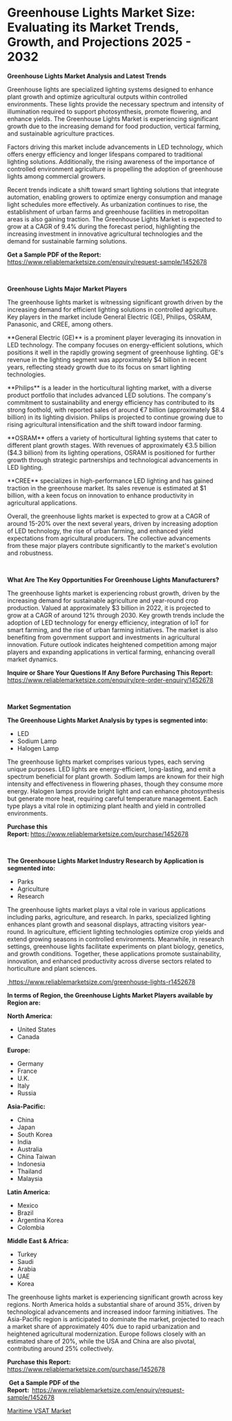 <p><h1>Greenhouse Lights Market Size: Evaluating its Market Trends, Growth, and Projections 2025 - 2032</h1></p><p><strong>Greenhouse Lights Market Analysis and Latest Trends</strong></p>
<p><p>Greenhouse lights are specialized lighting systems designed to enhance plant growth and optimize agricultural outputs within controlled environments. These lights provide the necessary spectrum and intensity of illumination required to support photosynthesis, promote flowering, and enhance yields. The Greenhouse Lights Market is experiencing significant growth due to the increasing demand for food production, vertical farming, and sustainable agriculture practices. </p><p>Factors driving this market include advancements in LED technology, which offers energy efficiency and longer lifespans compared to traditional lighting solutions. Additionally, the rising awareness of the importance of controlled environment agriculture is propelling the adoption of greenhouse lights among commercial growers. </p><p>Recent trends indicate a shift toward smart lighting solutions that integrate automation, enabling growers to optimize energy consumption and manage light schedules more effectively. As urbanization continues to rise, the establishment of urban farms and greenhouse facilities in metropolitan areas is also gaining traction. The Greenhouse Lights Market is expected to grow at a CAGR of 9.4% during the forecast period, highlighting the increasing investment in innovative agricultural technologies and the demand for sustainable farming solutions.</p></p>
<p><strong>Get a Sample PDF of the Report:&nbsp;</strong> <a href="https://www.reliablemarketsize.com/enquiry/request-sample/1452678?utm_campaign=2297&utm_medium=2&utm_source=Github&utm_content=ia&utm_term=23022025&utm_id=greenhouse-lights">https://www.reliablemarketsize.com/enquiry/request-sample/1452678</a></p>
<p>&nbsp;</p>
<p><strong>Greenhouse Lights Major Market Players</strong></p>
<p><p>The greenhouse lights market is witnessing significant growth driven by the increasing demand for efficient lighting solutions in controlled agriculture. Key players in the market include General Electric (GE), Philips, OSRAM, Panasonic, and CREE, among others.</p><p>**General Electric (GE)** is a prominent player leveraging its innovation in LED technology. The company focuses on energy-efficient solutions, which positions it well in the rapidly growing segment of greenhouse lighting. GE's revenue in the lighting segment was approximately $4 billion in recent years, reflecting steady growth due to its focus on smart lighting technologies.</p><p>**Philips** is a leader in the horticultural lighting market, with a diverse product portfolio that includes advanced LED solutions. The company's commitment to sustainability and energy efficiency has contributed to its strong foothold, with reported sales of around €7 billion (approximately $8.4 billion) in its lighting division. Philips is projected to continue growing due to rising agricultural intensification and the shift toward indoor farming.</p><p>**OSRAM** offers a variety of horticultural lighting systems that cater to different plant growth stages. With revenues of approximately €3.5 billion ($4.3 billion) from its lighting operations, OSRAM is positioned for further growth through strategic partnerships and technological advancements in LED lighting.</p><p>**CREE** specializes in high-performance LED lighting and has gained traction in the greenhouse market. Its sales revenue is estimated at $1 billion, with a keen focus on innovation to enhance productivity in agricultural applications.</p><p>Overall, the greenhouse lights market is expected to grow at a CAGR of around 15-20% over the next several years, driven by increasing adoption of LED technology, the rise of urban farming, and enhanced yield expectations from agricultural producers. The collective advancements from these major players contribute significantly to the market's evolution and robustness.</p></p>
<p>&nbsp;</p>
<p><strong>What Are The Key Opportunities For Greenhouse Lights Manufacturers?</strong></p>
<p><p>The greenhouse lights market is experiencing robust growth, driven by the increasing demand for sustainable agriculture and year-round crop production. Valued at approximately $3 billion in 2022, it is projected to grow at a CAGR of around 12% through 2030. Key growth trends include the adoption of LED technology for energy efficiency, integration of IoT for smart farming, and the rise of urban farming initiatives. The market is also benefiting from government support and investments in agricultural innovation. Future outlook indicates heightened competition among major players and expanding applications in vertical farming, enhancing overall market dynamics.</p></p>
<p><strong>Inquire or Share Your Questions If Any Before Purchasing This Report:</strong> <a href="https://www.reliablemarketsize.com/enquiry/pre-order-enquiry/1452678?utm_campaign=2297&utm_medium=2&utm_source=Github&utm_content=ia&utm_term=23022025&utm_id=greenhouse-lights">https://www.reliablemarketsize.com/enquiry/pre-order-enquiry/1452678</a></p>
<p>&nbsp;</p>
<p><strong>Market Segmentation</strong></p>
<p><strong>The Greenhouse Lights Market Analysis by types is segmented into:</strong></p>
<p><ul><li>LED</li><li>Sodium Lamp</li><li>Halogen Lamp</li></ul></p>
<p><p>The greenhouse lights market comprises various types, each serving unique purposes. LED lights are energy-efficient, long-lasting, and emit a spectrum beneficial for plant growth. Sodium lamps are known for their high intensity and effectiveness in flowering phases, though they consume more energy. Halogen lamps provide bright light and can enhance photosynthesis but generate more heat, requiring careful temperature management. Each type plays a vital role in optimizing plant health and yield in controlled environments.</p></p>
<p><strong>Purchase this Report:&nbsp;</strong><a href="https://www.reliablemarketsize.com/purchase/1452678?utm_campaign=2297&utm_medium=2&utm_source=Github&utm_content=ia&utm_term=23022025&utm_id=greenhouse-lights">https://www.reliablemarketsize.com/purchase/1452678</a></p>
<p>&nbsp;</p>
<p><strong>The Greenhouse Lights Market Industry Research by Application is segmented into:</strong></p>
<p><ul><li>Parks</li><li>Agriculture</li><li>Research</li></ul></p>
<p><p>The greenhouse lights market plays a vital role in various applications including parks, agriculture, and research. In parks, specialized lighting enhances plant growth and seasonal displays, attracting visitors year-round. In agriculture, efficient lighting technologies optimize crop yields and extend growing seasons in controlled environments. Meanwhile, in research settings, greenhouse lights facilitate experiments on plant biology, genetics, and growth conditions. Together, these applications promote sustainability, innovation, and enhanced productivity across diverse sectors related to horticulture and plant sciences.</p></p>
<p><a href="https://www.reliablemarketsize.com/greenhouse-lights-r1452678?utm_campaign=2297&utm_medium=2&utm_source=Github&utm_content=ia&utm_term=23022025&utm_id=greenhouse-lights">&nbsp;https://www.reliablemarketsize.com/greenhouse-lights-r1452678</a></p>
<p><strong>In terms of Region, the Greenhouse Lights Market Players available by Region are:</strong></p>
<p>
    <p> <strong> North America: </strong>
        <ul>
            <li>United States</li>
            <li>Canada</li>
        </ul>
        </p> 
    <p> <strong> Europe: </strong>
        <ul>
            <li>Germany</li>
            <li>France</li>
            <li>U.K.</li>
            <li>Italy</li>
            <li>Russia</li>
        </ul>
        </p> 
    <p> <strong> Asia-Pacific: </strong>
        <ul>
            <li>China</li>
            <li>Japan</li>
            <li>South Korea</li>
            <li>India</li>
            <li>Australia</li>
            <li>China Taiwan</li>
            <li>Indonesia</li>
            <li>Thailand</li>
            <li>Malaysia</li>
        </ul>
        </p> 
    <p> <strong> Latin America: </strong>
        <ul>
            <li>Mexico</li>
            <li>Brazil</li>
            <li>Argentina Korea</li>
            <li>Colombia</li>
        </ul>
        </p> 
    <p> <strong> Middle East & Africa: </strong>
        <ul>
            <li>Turkey</li>
            <li>Saudi</li>
            <li>Arabia</li>
            <li>UAE</li>
            <li>Korea</li>
        </ul>
    </p>
    </p>
<p><p>The greenhouse lights market is experiencing significant growth across key regions. North America holds a substantial share of around 35%, driven by technological advancements and increased indoor farming initiatives. The Asia-Pacific region is anticipated to dominate the market, projected to reach a market share of approximately 40% due to rapid urbanization and heightened agricultural modernization. Europe follows closely with an estimated share of 20%, while the USA and China are also pivotal, contributing around 25% collectively.</p></p>
<p><strong>Purchase this Report: </strong><a href="https://www.reliablemarketsize.com/purchase/1452678?utm_campaign=2297&utm_medium=2&utm_source=Github&utm_content=ia&utm_term=23022025&utm_id=greenhouse-lights">https://www.reliablemarketsize.com/purchase/1452678</a></p>
<p>&nbsp;<strong>Get a Sample PDF of the Report:&nbsp;&nbsp;</strong><a href="https://www.reliablemarketsize.com/enquiry/request-sample/1452678?utm_campaign=2297&utm_medium=2&utm_source=Github&utm_content=ia&utm_term=23022025&utm_id=greenhouse-lights">https://www.reliablemarketsize.com/enquiry/request-sample/1452678</a></p>
<p><strong></strong></p>
<p><p><a href="https://github.com/dierdrecrichton210/Market-Research-Report-List-1/blob/main/maritime-vsat-market.md?utm_campaign=2297&utm_medium=2&utm_source=Github&utm_content=ia&utm_term=23022025&utm_id=greenhouse-lights">Maritime VSAT Market</a></p></p>